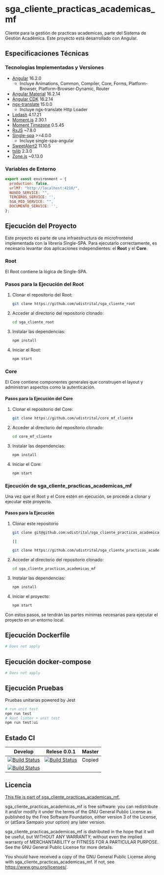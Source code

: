 # sga_cliente_practicas_academicas_mf

Cliente para la gestión de practicas academicas, parte del Sistema de Gestión Académica. Este proyecto está desarrollado con Angular.

## Especificaciones Técnicas

### Tecnologías Implementadas y Versiones

- [Angular](https://angular.io/docs) 16.2.0
  - Incluye Animations, Common, Compiler, Core, Forms, Platform-Browser, Platform-Browser-Dynamic, Router
- [Angular Material](https://material.angular.io/) 16.2.14
- [Angular CDK](https://material.angular.io/cdk/categories) 16.2.14
- [ngx-translate](https://github.com/ngx-translate/core) 15.0.0
  - Incluye ngx-translate Http Loader
- [Lodash](https://lodash.com/docs/) 4.17.21
- [Moment.js](https://momentjs.com/docs/) 2.30.1
- [Moment Timezone](https://momentjs.com/timezone/docs/) 0.5.45
- [RxJS](https://rxjs.dev/guide/overview) ~7.8.0
- [Single-spa](https://single-spa.js.org/) >=4.0.0
  - Incluye single-spa-angular
- [SweetAlert2](https://sweetalert2.github.io/) 11.10.5
- [tslib](https://github.com/Microsoft/tslib) 2.3.0
- [Zone.js](https://github.com/angular/angular/tree/master/packages/zone.js) ~0.13.0


### Variables de Entorno

```javascript
export const environment = {
  production: false,
  urlMf: "http://localhost:4210/",
  NUXEO_SERVICE: "",
  TERCEROS_SERVICE: '',
  SGA_MID_SERVICE: "",
  DOCUMENTO_SERVICE: '',
};

```
## Ejecución del Proyecto

Este proyecto es parte de una infraestructura de microfrontend implementada con la librería Single-SPA. Para ejecutarlo correctamente, es necesario levantar dos aplicaciones independientes: el **Root** y el **Core**.

### Root

El Root contiene la lógica de Single-SPA.

### Pasos para la Ejecución del Root

1. Clonar el repositorio del Root: 

    ```bash
    git clone https://github.com/udistrital/sga_cliente_root
    ```

2. Acceder al directorio del repositorio clonado:

    ```bash
    cd sga_cliente_root
    ```

3. Instalar las dependencias:

    ```bash
    npm install
    ```

4. Iniciar el Root:
    ```bash
    npm start
    ```


### Core

El Core contiene componentes generales que construyen el layout y administran aspectos como la autenticación.

#### Pasos para la Ejecución del Core

1. Clonar el repositorio del Core:

    ```bash
    git clone https://github.com/udistrital/core_mf_cliente
    ```

2. Acceder al directorio del repositorio clonado:

    ```bash
    cd core_mf_cliente
    ```

3. Instalar las dependencias:

    ```bash
    npm install
    ```

4. Iniciar el Core:

    ```bash
    npm start
    ```

### Ejecución de sga_cliente_practicas_academicas_mf

Una vez que el Root y el Core estén en ejecución, se procede a clonar y ejecutar este proyecto.

#### Pasos para la Ejecución

1. Clonar este repositorio

    ```bash
    git clone git@github.com:udistrital/sga_cliente_practicas_academicas_mf.git

    ||

    git clone https://github.com/udistrital/sga_cliente_practicas_academicas_mf
    ```

2. Acceder al directorio del repositorio clonado:

    ```bash
    cd sga_cliente_practicas_academicas_mf
    ```

3. Instalar las dependencias:

    ```bash
    npm install
    ```

4. Iniciar el proyecto:

    ```bash
    npm start
    ```


Con estos pasos, se tendrán las partes mínimas necesarias para ejecutar el proyecto en un entorno local.


## Ejecución Dockerfile
```bash
# Does not apply
```
## Ejecución docker-compose
```bash
# Does not apply
```
## Ejecución Pruebas

Pruebas unitarias powered by Jest
```bash
# run unit test
npm run test
# Runt linter + unit test
npm run test:ui
```

## Estado CI

| Develop | Relese 0.0.1 | Master |
| -- | -- | -- |
| [![Build Status](https://hubci.portaloas.udistrital.edu.co/api/badges/udistrital/sga_cliente_practicas_academicas_mf/status.svg?ref=refs/heads/develop)](https://hubci.portaloas.udistrital.edu.co/udistrital/sga_cliente_practicas_academicas_mf) | [![Build Status](https://hubci.portaloas.udistrital.edu.co/api/badges/udistrital/sga_cliente_practicas_academicas_mf/status.svg?ref=refs/heads/release/0.0.1)](https://hubci.portaloas.udistrital.edu.co/udistrital/sga_cliente_practicas_academicas_mf) | Copied
[![Build Status](https://hubci.portaloas.udistrital.edu.co/api/badges/udistrital/sga_cliente_practicas_academicas_mf/status.svg)](https://hubci.portaloas.udistrital.edu.co/udistrital/sga_cliente_practicas_academicas_mf) |

## Licencia

[This file is part of sga_cliente_practicas_academicas_mf.](LICENSE)

sga_cliente_practicas_academicas_mf is free software: you can redistribute it and/or modify it under the terms of the GNU General Public License as published by the Free Software Foundation, either version 3 of the License, or (atSara Sampaio your option) any later version.

sga_cliente_practicas_academicas_mf is distributed in the hope that it will be useful, but WITHOUT ANY WARRANTY; without even the implied warranty of MERCHANTABILITY or FITNESS FOR A PARTICULAR PURPOSE. See the GNU General Public License for more details.

You should have received a copy of the GNU General Public License along with sga_cliente_practicas_academicas_mf. If not, see https://www.gnu.org/licenses/.
